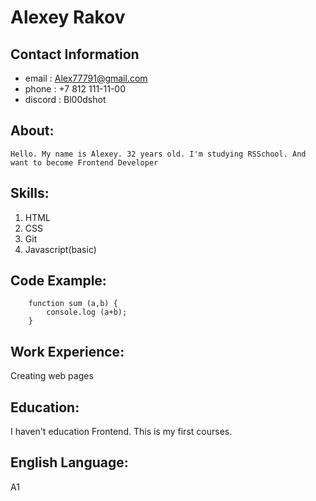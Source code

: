 # Alexey Rakov

## Contact Information
   * email : Alex77791@gmail.com
   * phone : +7 812 111-11-00
   * discord : Bl00dshot

## About:
    Hello. My name is Alexey. 32 years old. I'm studying RSSchool. And want to become Frontend Developer

## Skills:
   1. HTML 
   2. CSS
   3. Git
   4. Javascript(basic)
 
## Code Example:
```
    function sum (a,b) {
        console.log (a+b);
    }
```

## Work Experience:
Creating web pages

## Education:
I haven't education Frontend. This is my first courses.

## English Language:
A1